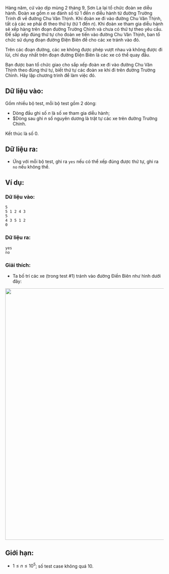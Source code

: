 Hàng năm, cứ vào dịp mùng $2$ tháng $9$, Sơn La lại tổ chức đoàn xe diễu hành. Đoàn xe gồm $n$ xe đánh số từ $1$ đến $n$ diễu hành từ đường Trường Trinh đi về đường Chu Văn Thịnh. Khi đoàn xe đi vào đường Chu Văn Thịnh, tất cả các xe phải đi theo thứ tự (từ $1$ đến $n$). Khi đoàn xe tham gia diễu hành sẽ xếp hàng trên đoạn đường Trường Chinh và chưa có thứ tự theo yêu cầu. Để sắp xếp đúng thứ tự cho đoàn xe tiến vào đường Chu Văn Thịnh, ban tổ chức sử dụng đoạn đường Điện Biên để cho các xe tránh vào đó.

Trên các đoạn đường, các xe không được phép vượt nhau và không được đi lùi, chỉ duy nhất trên đoạn đường Điện Biên là các xe có thể quay đầu.

Bạn được ban tổ chức giao cho sắp xếp đoàn xe đi vào đường Chu Văn Thịnh theo đúng thứ tự, biết thứ tự các đoàn xe khi đi trên đường Trường Chình. Hãy lập chương trình để làm việc đó.

## Dữ liệu vào:
Gồm nhiều bộ test, mỗi bộ test gồm $2$ dòng:
- Dòng đầu ghi số $n$ là số xe tham gia diễu hành;
- $Dòng sau ghi $n$ số nguyên dương là trật tự các xe trên đường Trường Chinh.

Kết thúc là số $0$.

## Dữ liệu ra:
- Ứng với mỗi bộ test, ghi ra `yes` nếu có thể xếp đúng được thứ tự, ghi ra `no` nếu không thể.

## Ví dụ:
### Dữ liệu vào:
```
5
5 1 2 4 3
5
4 3 5 1 2
0
```

### Dữ liệu ra:
```
yes
no
```

### Giải thích:
- Ta bố trí các xe (trong test $\#1$) tránh vào đường Điền Biên như hình dưới đây:
<center><img src="/images/problems/495/STPARA.png" width="800px" \></center>

## Giới hạn:
- $1 ≤ n ≤ 10^5$; số test case không quá $10$.